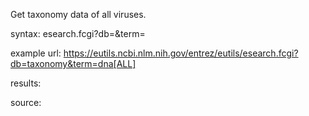 Get taxonomy data of all viruses.

syntax: esearch.fcgi?db=<database>&term=<query>

example url: https://eutils.ncbi.nlm.nih.gov/entrez/eutils/esearch.fcgi?db=taxonomy&term=dna[ALL]

results:

source: